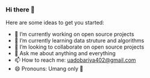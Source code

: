 ### Hi there 👋



Here are some ideas to get you started:

- 🔭 I’m currently working on open source projects
- 🌱 I’m currently learning data struture and algorithms
- 👯 I’m looking to collaborate on open source projects
- 💬 Ask me about anything and everything
- 📫 How to reach me: uadobariya402@gmail.com 
- 😄 Pronouns: Umang only 🙌


